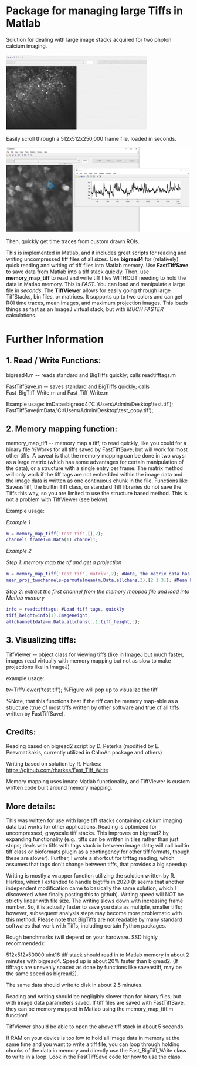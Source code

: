 # Package for managing large Tiffs in Matlab
Solution for dealing with large image stacks acquired for two photon calcium imaging.

![](https://github.com/jmstujenske/Matlab_FastTiffReadWrite/blob/main/Media/TiffViewer_scroll.gif)

Easily scroll through a 512x512x250,000 frame file, loaded in seconds.

![](https://github.com/jmstujenske/Matlab_FastTiffReadWrite/blob/main/Media/TiffViewer_ROI.png)

Then, quickly get time traces from custom drawn ROIs.


This is implemented in Matlab, and it includes great scripts for reading and writing uncompressed tiff files of all sizes.
Use **bigread4** for (relatively) quick reading and writing of tiff files into Matlab memory. Use **FastTiffSave** to save data from Matlab into a tiff stack quickly.
Then, use **memory_map_tiff** to read and write tiff files WITHOUT needing to hold the data in Matlab memory. This is *FAST*. You can load and manipulate a large file in *seconds*.
The **TiffViewer** allows for easily going through large TiffStacks, bin files, or matrices. It supports up to two colors and can get ROI time traces, mean images, and maximum projection images.
This loads things as fast as an ImageJ virtual stack, but with *MUCH FASTER* calculations.

# Further Information

## 1. Read / Write Functions:
 
bigread4.m -- reads standard and BigTiffs quickly; calls readtifftags.m

FastTiffSave.m -- saves standard and BigTiffs quickly; calls Fast_BigTiff_Write.m and Fast_Tiff_Write.m

Example usage:
imData=bigread4('C:\Users\Admin\Desktop\test.tif');
FastTiffSave(imData,'C:\Users\Admin\Desktop\test_copy.tif');

## 2. Memory mapping function:

memory_map_tiff -- memory map a tiff, to read quickly, like you could for a binary file
%Works for all tiffs saved by FastTiffSave, but will work for most other tiffs. A caveat is that the memory mapping can be done in two ways: as a large matrix (which has some advantages for certain manipulation of the data), or a structure with a single entry per frame. The matrix method will only work if the tiff tags are not embedded within the image data and the image data is written as one continuous chunk in the file. Functions like SaveasTiff, the builtin Tiff class, or standard Tiff libraries do not save the Tiffs this way, so you are limited to use the structure based method. This is not a problem with TiffViewer (see below).

Example usage:


_Example 1_

```Matlab
m = memory_map_tiff('test.tif',[],2);
channel1_frame1=m.Data(1).channel1;
```

_Example 2_

_Step 1: memory map the tif and get a projection_

```Matlab
m = memory_map_tiff('test.tif','matrix',2); #Note, the matrix data has the dimensions 1 and 2 swapped compared to image display due to how Tiff files are written.
mean_proj_twochannels=permute(mean(m.Data.allchans,3),[2 1 3]); #Mean Projection
```

_Step 2: extract the first channel from the memory mapped file and load into Matlab memory_

```Matlab
info = readtifftags; #Load tiff tags, quickly
tiff_height=info(1).ImageHeight; 
allchannel1data=m.Data.allchans(:,1:tiff_height,:); 
```

## 3. Visualizing tiffs:

TiffViewer -- object class for viewing tiffs (like in ImageJ but much faster, images read virtually with memory mapping but not as slow to make projections like in ImageJ)

example usage:

tv=TiffViewer('test.tif'); %Figure will pop up to visualize the tiff

%Note, that this functions best if the tiff can be memory map-able as a structure (true of most tiffs written by other software and true of all tiffs written by FastTiffSave).



## Credits:

Reading based on bigread2 script by D. Peterka (modified by E. Pnevmatikakis, currently utilized in CaImAn package and others)


Writing based on solution by R. Harkes:
https://github.com/rharkes/Fast_Tiff_Write

Memory mapping uses innate Matlab functionality, and TiffViewer is custom written code built around memory mapping.


## More details:
This was written for use with large tiff stacks containing calcium imaging data but works for other applications.
Reading is optimized for uncompressed, grayscale tiff stacks. This improves on bigread2 by expanding functionality (e.g., tiffs can be written in tiles rather than just strips; deals with tiffs with tags stuck in between image data; will call builtin tiff class or bioformats plugin as a contingency for other tiff formats, though these are slower).
Further, I wrote a shortcut for tifftag reading, which assumes that tags don't change between tiffs, that provides a big speedup.

Writing is mostly a wrapper function utilizing the solution written by R. Harkes, which I extended to handle bigtiffs in 2020 (It seems that another independent modification came to basically the same solution, which I discovered when finally posting this to github).
Writing speed will NOT be strictly linear with file size. The writing slows down with increasing frame number. So, it is actually faster to save you data as multiple, smaller tiffs; however, subsequent analysis steps may become more problematic with this method. Please note that BigTiffs are not readable by many standard softwares that work with Tiffs, including certain Python packages.

Rough benchmarks (will depend on your hardware. SSD highly recommended):

512x512x50000 uint16 tiff stack should read in to Matlab memory in about 2 minutes with bigread4. Speed up is about 20% faster than bigread2.
(If tifftags are unevenly spaced as done by functions like saveastiff, may be the same speed as bigread2).

The same data should write to disk in about 2.5 minutes.

Reading and writing should be negligibly slower than for binary files, but with image data parameters saved.
If tiff files are saved with FastTiffSave, they can be memory mapped in Matlab using the memory_map_tiff.m function!

TiffViewer should be able to open the above tiff stack in about 5 seconds.

If RAM on your device is too low to hold all image data in memory at the same time and you want to write a tiff file, you can loop through holding chunks of the data in memory and directly use the
Fast_BigTiff_Write class to write in a loop. Look in the FastTiffSave code for how to use the class.

